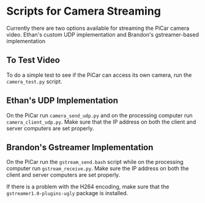 # Scripts for Camera Streaming

Currently there are two options available for streaming the PiCar camera video. Ethan's custom UDP implementation and Brandon's gstreamer-based implementation

## To Test Video
To do a simple test to see if the PiCar can access its own camera, run the `camera_test.py` script.

## Ethan's UDP Implementation
On the PiCar run `camera_send_udp.py` and on the processing computer run `camera_client_udp.py`. Make sure that the IP address on both the client and server computers are set properly.

## Brandon's Gstreamer Implementation
On the PiCar run the `gstream_send.bash` script while on the processing computer run `gstream_receive.py`. Make sure the IP address on both the client and server computers are set properly.

If there is a problem with the H264 encoding, make sure that the `gstreamer1.0-plugins-ugly` package is installed.
